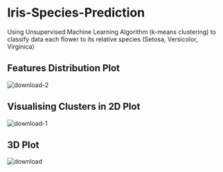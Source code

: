 # Iris-Species-Prediction
Using Unsupervised Machine Learning Algorithm (k-means clustering) to classify data each flower to its relative species (Setosa,  Versicolor, Virginica)

## Features Distribution Plot

![download-2](https://user-images.githubusercontent.com/72843601/186578830-5d6c1aa2-8bf0-4b82-a8b8-0156104e60c4.png)


## Visualising Clusters in 2D Plot

![download-1](https://user-images.githubusercontent.com/72843601/186578597-466dd815-d2d3-4ebe-9b2a-00d89f97fcbf.png)

## 3D Plot

![download](https://user-images.githubusercontent.com/72843601/186578612-afc2e2ba-daed-4c3b-bbf0-6d4cd8a58429.png)

